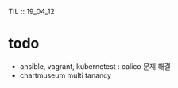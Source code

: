 TIL :: 19_04_12

# todo
- ansible, vagrant, kubernetest : calico 문제 해결
- chartmuseum multi tanancy

